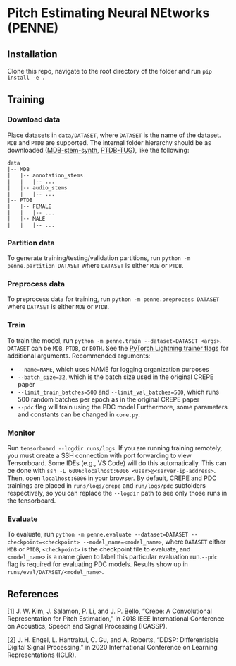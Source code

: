 # Pitch Estimating Neural NEtworks (PENNE)

## Installation

Clone this repo, navigate to the root directory of the folder and run `pip install -e .`

## Training

### Download data

Place datasets in `data/DATASET`, where `DATASET` is the name of the dataset. `MDB` and `PTDB` are supported. The internal folder hierarchy should be as downloaded ([MDB-stem-synth](https://zenodo.org/record/1481172), [PTDB-TUG](https://www2.spsc.tugraz.at/databases/PTDB-TUG/)), like the following:
```
data
|-- MDB
|   |-- annotation_stems
|   |   |-- ...
|   |-- audio_stems
|   |   |-- ...
|-- PTDB
|   |-- FEMALE
|   |   |-- ...
|   |-- MALE
|   |   |-- ...
```


### Partition data

To generate training/testing/validation partitions, run `python -m penne.partition DATASET` where `DATASET` is either `MDB` or `PTDB`.


### Preprocess data

To preprocess data for training, run `python -m penne.preprocess DATASET` where `DATASET` is either `MDB` or `PTDB`.


### Train

To train the model, run `python -m penne.train --dataset=DATASET <args>`. `DATASET` can be `MDB`, `PTDB`, or `BOTH`.
See the [PyTorch Lightning trainer flags](https://pytorch-lightning.readthedocs.io/en/stable/trainer.html#trainer-flags)
for additional arguments. Recommended arguments:
 - `--name=NAME`, which uses NAME for logging organization purposes
 - `--batch_size=32`, which is the batch size used in the original CREPE paper
 - `--limit_train_batches=500` and `--limit_val_batches=500`, which runs 500 random batches per epoch as in the original CREPE paper
 - `--pdc` flag will train using the PDC model
Furthermore, some parameters and constants can be changed in `core.py`.


### Monitor

Run `tensorboard --logdir runs/logs`. If you are running training
remotely, you must create a SSH connection with port forwarding to view
Tensorboard. Some IDEs (e.g., VS Code) will do this automatically. 
This can be done with `ssh -L 6006:localhost:6006 <user>@<server-ip-address>`.
Then, open `localhost:6006` in your browser. By default, CREPE and
PDC trainings are placed in `runs/logs/crepe` and `run/logs/pdc` subfolders
respectively, so you can replace the `--logdir` path to see only those runs
in the tensorboard.


### Evaluate

To evaluate, run `python -m penne.evaluate --dataset=DATASET
--checkpoint=<checkpoint> --model_name=<model_name>`, where
`DATASET` either `MDB` or `PTDB`, `<checkpoint>` is the checkpoint
file to evaluate, and `<model_name>` is a name given to label
this particular evaluation run.`--pdc` flag is required for evaluating
PDC models. Results show up in `runs/eval/DATASET/<model_name>`.


## References
[1] J. W. Kim, J. Salamon, P. Li, and J. P. Bello, “Crepe: A
Convolutional Representation for Pitch Estimation,” in 2018 IEEE
International Conference on Acoustics, Speech and Signal
Processing (ICASSP).

[2] J. H. Engel, L. Hantrakul, C. Gu, and A. Roberts,
“DDSP: Differentiable Digital Signal Processing,” in
2020 International Conference on Learning
Representations (ICLR).
